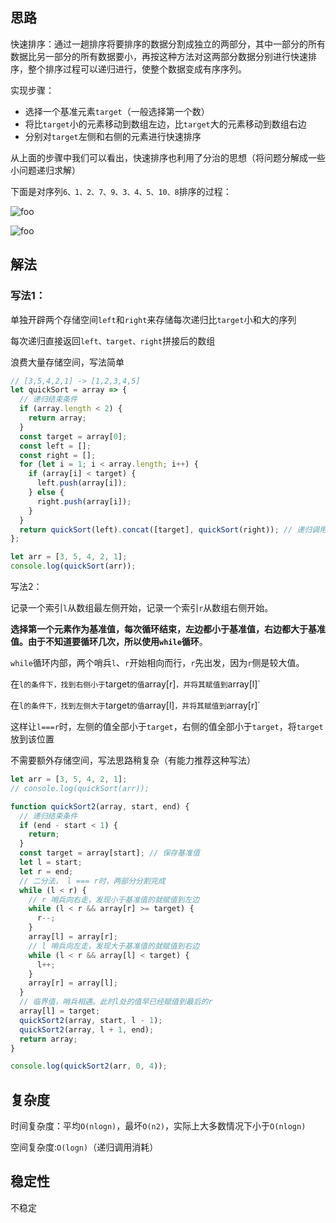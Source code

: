 ## 思路

快速排序：通过一趟排序将要排序的数据分割成独立的两部分，其中一部分的所有数据比另一部分的所有数据要小，再按这种方法对这两部分数据分别进行快速排序，整个排序过程可以递归进行，使整个数据变成有序序列。

实现步骤：

- 选择一个基准元素`target`（一般选择第一个数）
- 将比`target`小的元素移动到数组左边，比`target`大的元素移动到数组右边
- 分别对`target`左侧和右侧的元素进行快速排序

从上面的步骤中我们可以看出，快速排序也利用了分治的思想（将问题分解成一些小问题递归求解）

下面是对序列`6、1、2、7、9、3、4、5、10、8`排序的过程：

![foo](http://www.conardli.top/docs/%E5%BF%AB%E9%80%9F%E6%8E%92%E5%BA%8F.jpg) 

 ![foo](http://www.conardli.top/docs/%E5%BF%AB%E9%80%9F%E6%8E%92%E5%BA%8F.gif) 

## 解法

### 写法1：

单独开辟两个存储空间`left`和`right`来存储每次递归比`target`小和大的序列

每次递归直接返回`left、target、right`拼接后的数组

浪费大量存储空间，写法简单

```javascript
// [3,5,4,2,1] -> [1,2,3,4,5]
let quickSort = array => {
  // 递归结束条件
  if (array.length < 2) {
    return array;
  }
  const target = array[0];
  const left = [];
  const right = [];
  for (let i = 1; i < array.length; i++) {
    if (array[i] < target) {
      left.push(array[i]);
    } else {
      right.push(array[i]);
    }
  }
  return quickSort(left).concat([target], quickSort(right)); // 递归调用
};

let arr = [3, 5, 4, 2, 1];
console.log(quickSort(arr));
```



写法2：

记录一个索引`l`从数组最左侧开始，记录一个索引`r`从数组右侧开始。

**选择第一个元素作为基准值，每次循环结束，左边都小于基准值，右边都大于基准值。由于不知道要循环几次，所以使用`while`循环**。

`while`循环内部，两个哨兵`l`、`r`开始相向而行，`r`先出发，因为`r`侧是较大值。

在`l的条件下，找到右侧小于`target`的值`array[r]`，并将其赋值到`array[l]`

在`l的条件下，找到左侧大于`target`的值`array[l]`，并将其赋值到`array[r]`

这样让`l===r`时，左侧的值全部小于`target`，右侧的值全部小于`target`，将`target`放到该位置

不需要额外存储空间，写法思路稍复杂（有能力推荐这种写法）

```javascript
let arr = [3, 5, 4, 2, 1];
// console.log(quickSort(arr));

function quickSort2(array, start, end) {
  // 递归结束条件
  if (end - start < 1) {
    return;
  }
  const target = array[start]; // 保存基准值
  let l = start;
  let r = end;
  // 二分法， l === r时，两部分分割完成
  while (l < r) {
    // r 哨兵向右走，发现小于基准值的就赋值到左边
    while (l < r && array[r] >= target) {
      r--;
    }
    array[l] = array[r];
    // l 哨兵向左走，发现大于基准值的就赋值到右边
    while (l < r && array[l] < target) {
      l++;
    }
    array[r] = array[l];
  }
  // 临界值，哨兵相遇。此时l处的值早已经赋值到最后的r
  array[l] = target;
  quickSort2(array, start, l - 1);
  quickSort2(array, l + 1, end);
  return array;
}

console.log(quickSort2(arr, 0, 4));
```



## 复杂度

时间复杂度：平均`O(nlogn)`，最坏`O(n2)`，实际上大多数情况下小于`O(nlogn)`

空间复杂度:`O(logn)`（递归调用消耗）

## 稳定性

不稳定

